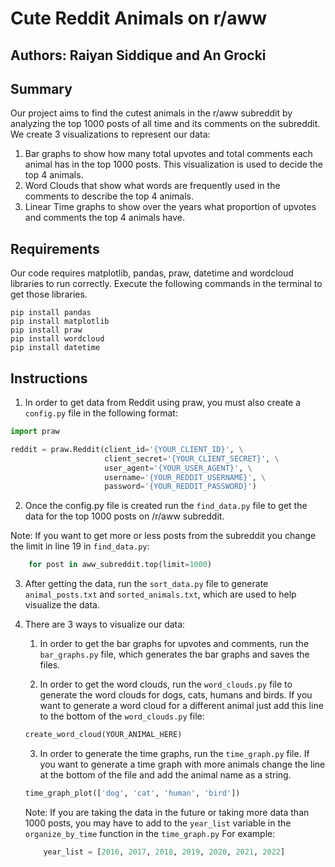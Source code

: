 # Cute Reddit Animals on r/aww
## Authors: Raiyan Siddique and An Grocki
## Summary

Our project aims to find the cutest animals in the r/aww subreddit by analyzing the top 1000 posts of all time and its comments on the subreddit. We create 3 visualizations to represent our data:
1. Bar graphs to show how many total upvotes and total comments each animal has in the top 1000 posts. This visualization is used to decide the top 4 animals. 
2. Word Clouds that show what words are frequently used in the comments to describe the top 4 animals.
3. Linear Time graphs to show over the years what proportion of upvotes and comments the top 4 animals have.
## Requirements
Our code requires matplotlib, pandas, praw, datetime and wordcloud libraries to run correctly. Execute the following commands in the terminal to get those libraries.
```shell
pip install pandas
pip install matplotlib
pip install praw
pip install wordcloud
pip install datetime
```

## Instructions
1. In order to get data from Reddit using praw, you must also create a `config.py` file in the following format:
```python
import praw

reddit = praw.Reddit(client_id='{YOUR_CLIENT_ID}', \
                     client_secret='{YOUR_CLIENT_SECRET}', \
                     user_agent='{YOUR_USER_AGENT}', \
                     username='{YOUR_REDDIT_USERNAME}', \
                     password='{YOUR_REDDIT_PASSWORD}')
```
2. Once the config.py file is created run the `find_data.py` file to get the data for the top 1000 posts on /r/aww subreddit. 

Note: If you want to get more or less posts from the subreddit you change the limit in line 19 in `find_data.py`:
```python
    for post in aww_subreddit.top(limit=1000)
```

3. After getting the data, run the `sort_data.py` file to generate `animal_posts.txt` and `sorted_animals.txt`, which are used to help visualize the data.

4. There are 3 ways to visualize our data:

    1. In order to get the bar graphs for upvotes and comments, run the `bar_graphs.py` file, which generates the bar graphs and saves the files.

    2. In order to get the word clouds, run the `word_clouds.py` file to generate the word clouds for dogs, cats, humans and birds. If you want to generate a word cloud for a different animal just add this line to the bottom of the `word_clouds.py` file:
    ```python
    create_word_cloud(YOUR_ANIMAL_HERE)
    ```
    3. In order to generate the time graphs, run the `time_graph.py` file. If you want to generate a time graph with more animals change the line at the bottom of the file and add the animal name as a string.
    ```python
    time_graph_plot(['dog', 'cat', 'human', 'bird'])
    ```
    Note: If you are taking the data in the future or taking more data than 1000 posts, you may have to add to the `year_list` variable in the `organize_by_time` function in the `time_graph.py` For example:
    ```python
        year_list = [2016, 2017, 2018, 2019, 2020, 2021, 2022]
    ```